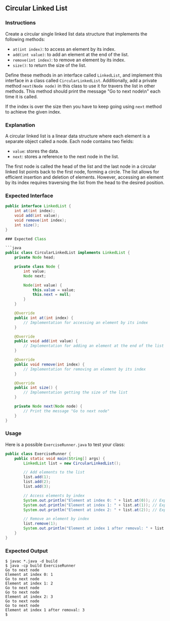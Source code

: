 ## Circular Linked List

### Instructions

Create a circular single linked list data structure that implements the following methods:

- `at(int index)`: to access an element by its index.
- `add(int value)`: to add an element at the end of the list.
- `remove(int index)`: to remove an element by its index.
- `size()`: to return the size of the list.

Define these methods in an interface called `LinkedList`, and implement this interface in a class called `CircularLinkedList`. Additionally, add a private method `next(Node node)` in this class to use it for travers the list in other methods. This method should print the message "Go to next node\n" each time it is called.

If the index is over the size then you have to keep going using `next` method to achieve the given index.

### Explanation

A circular linked list is a linear data structure where each element is a separate object called a node. Each node contains two fields:

- `value`: stores the data.
- `next`: stores a reference to the next node in the list.

The first node is called the head of the list and the last node in a circular linked list points back to the first node, forming a circle. The list allows for efficient insertion and deletion of elements. However, accessing an element by its index requires traversing the list from the head to the desired position.

### Expected Interface

````java
public interface LinkedList {
    int at(int index);
    void add(int value);
    void remove(int index);
    int size();
}

### Expected Class

```java
public class CircularLinkedList implements LinkedList {
    private Node head;

    private class Node {
        int value;
        Node next;

        Node(int value) {
            this.value = value;
            this.next = null;
        }
    }

    @Override
    public int at(int index) {
        // Implementation for accessing an element by its index
    }

    @Override
    public void add(int value) {
        // Implementation for adding an element at the end of the list
    }

    @Override
    public void remove(int index) {
        // Implementation for removing an element by its index
    }

    @Override
    public int size() {
        // Implementation getting the size of the list
    }

    private Node next(Node node) {
        // Print the message "Go to next node"
    }
}
````

### Usage

Here is a possible `ExerciseRunner.java` to test your class:

```java
public class ExerciseRunner {
    public static void main(String[] args) {
        LinkedList list = new CircularLinkedList();

        // Add elements to the list
        list.add(1);
        list.add(2);
        list.add(3);

        // Access elements by index
        System.out.println("Element at index 0: " + list.at(0)); // Expected output: 1
        System.out.println("Element at index 1: " + list.at(1)); // Expected output: 2
        System.out.println("Element at index 2: " + list.at(2)); // Expected output: 3

        // Remove an element by index
        list.remove(1);
        System.out.println("Element at index 1 after removal: " + list.at(1)); // Expected output: 3
    }
}
```

### Expected Output

```shell
$ javac *.java -d build
$ java -cp build ExerciseRunner
Go to next node
Element at index 0: 1
Go to next node
Element at index 1: 2
Go to next node
Go to next node
Element at index 2: 3
Go to next node
Go to next node
Element at index 1 after removal: 3
$
```
